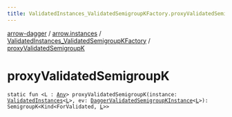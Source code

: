 ```yaml
---
title: ValidatedInstances_ValidatedSemigroupKFactory.proxyValidatedSemigroupK - arrow-dagger
---
```


[arrow-dagger](../../index.html) / [arrow.instances](../index.html) / [ValidatedInstances_ValidatedSemigroupKFactory](index.html) / [proxyValidatedSemigroupK](./proxy-validated-semigroup-k.html)

# proxyValidatedSemigroupK

`static fun <L : `[`Any`](https://kotlinlang.org/api/latest/jvm/stdlib/kotlin/-any/index.html)`> proxyValidatedSemigroupK(instance: `[`ValidatedInstances`](../-validated-instances/index.html)`<`[`L`](proxy-validated-semigroup-k.html#L)`>, ev: `[`DaggerValidatedSemigroupKInstance`](../-dagger-validated-semigroup-k-instance/index.html)`<`[`L`](proxy-validated-semigroup-k.html#L)`>): SemigroupK<Kind<ForValidated, `[`L`](proxy-validated-semigroup-k.html#L)`>>`
